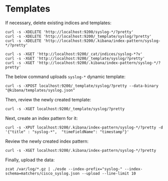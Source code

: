 # Templates

If necessary, delete existing indices and templates:

```
curl -s -XDELETE 'http://localhost:9200/syslog-*/?pretty'
curl -s -XDELETE 'http://localhost:9200/_template/syslog/?pretty'
curl -s -XDELETE 'http://localhost:9200/.kibana/index-pattern/syslog-*/?pretty'

curl -s -XGET 'http://localhost:9200/_cat/indices/syslog-*?v'
curl -s -XGET 'http://localhost:9200/_template/syslog/?pretty'
curl -s -XGET 'http://localhost:9200/.kibana/index-pattern/syslog-*/?pretty'
```

The below command uploads `syslog-*` dynamic template:

```
curl -s -XPOST localhost:9200/_template/syslog/?pretty --data-binary "@kibana/templates/syslog.json"
```

Then, review the newly created template:

```
curl -s -XGET localhost:9200/_template/syslog/?pretty
```

Next, create an index pattern for it:

```
curl -s -XPUT localhost:9200/.kibana/index-pattern/syslog-*/?pretty -d '{"title" : "syslog-*",  "timeFieldName": "timestamp"}'
```

Review the newly created index pattern:

```
curl -s -XGET localhost:9200/.kibana/index-pattern/syslog-*/?pretty
```

Finally, upload the data:

```
zcat /var/log/*.gz | ./esde --index-prefix="syslog-" --index-schema=matchers/cisco_syslog.json --upload --line-limit 10
```
